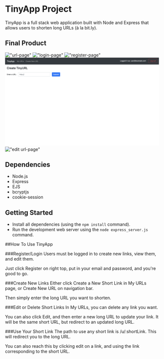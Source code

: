 # TinyApp Project

TinyApp is a full stack web application built with Node and Express that allows users to shorten long URLs (à la bit.ly).

## Final Product

!["url-page"](#)
!["login-page"](#)
!["register-page"](#)
!["create new url-page"](https://github.com/mo-ab93/tinyapp/blob/main/docs/create%20new%20url%20-%20page.png)
!["edit url-page"](#)

## Dependencies

- Node.js
- Express
- EJS
- bcryptjs
- cookie-session

## Getting Started

- Install all dependencies (using the `npm install` command).
- Run the development web server using the `node express_server.js` command.

##How To Use TinyApp

###Register/Login
Users must be logged in to create new links, view them, and edit them.

Just click Register on right top, put in your email and password, and you're good to go.

###Create New Links
Either click Create a New Short Link in My URLs page, or Create New URL on navigation bar.

Then simply enter the long URL you want to shorten.

###Edit or Delete Short Links
In My URLs, you can delete any link you want.

You can also click Edit, and then enter a new long URL to update your link. It will be the same short URL, but redirect to an updated long URL.

###Use Your Short Link
The path to use any short link is /u/:shortLink. This will redirect you to the long URL.

You can also reach this by clicking edit on a link, and using the link corresponding to the short URL.
